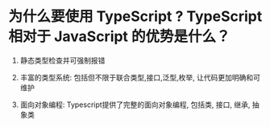 # 为什么要使用 TypeScript ? TypeScript 相对于 JavaScript 的优势是什么？

1. 静态类型检查并可强制报错

2. 丰富的类型系统: 包括但不限于联合类型,接口,泛型,枚举, 让代码更加明确和可维护

3. 面向对象编程: Typescript提供了完整的面向对象编程, 包括类, 接口, 继承, 抽象类